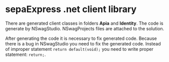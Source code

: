 # sepaExpress .net client library

There are generated client classes in folders **Apia** and **Identity**.
The code is generate by NSwagStudio. NSwagProjects files are attached to the solution.

After generating the code it is necessary to fix generated code. 
Because there is a bug in NSwagStudio you need to fix the generated code.
Instead of improper statement ```return default(void);``` you need to write proper statement: ```return;```.


